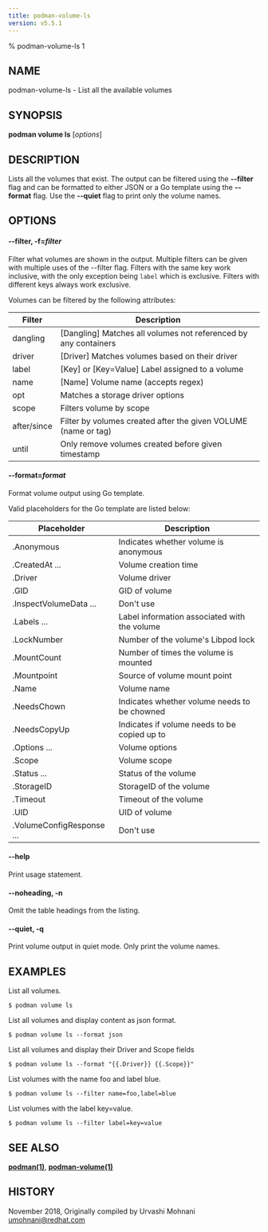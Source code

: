 ```yaml
---
title: podman-volume-ls
version: v5.5.1
---
```


% podman-volume-ls 1

## NAME
podman\-volume\-ls - List all the available volumes

## SYNOPSIS
**podman volume ls** [*options*]

## DESCRIPTION

Lists all the volumes that exist. The output can be filtered using the **--filter**
flag and can be formatted to either JSON or a Go template using the **--format**
flag. Use the **--quiet** flag to print only the volume names.

## OPTIONS

#### **--filter**, **-f**=*filter*

Filter what volumes are shown in the output.
Multiple filters can be given with multiple uses of the --filter flag.
Filters with the same key work inclusive, with the only exception being `label`
which is exclusive. Filters with different keys always work exclusive.

Volumes can be filtered by the following attributes:

| **Filter**  | **Description**                                                                       |
| ----------  | ------------------------------------------------------------------------------------- |
| dangling    | [Dangling] Matches all volumes not referenced by any containers                       |
| driver      | [Driver] Matches volumes based on their driver                                        |
| label       | [Key] or [Key=Value] Label assigned to a volume                                       |
| name        | [Name] Volume name (accepts regex)                                                    |
| opt         | Matches a storage driver options                                                      |
| scope       | Filters volume by scope                                                               |
| after/since | Filter by volumes created after the given VOLUME (name or tag)                        |
| until       | Only remove volumes created before given timestamp                                    |

#### **--format**=*format*

Format volume output using Go template.

Valid placeholders for the Go template are listed below:

| **Placeholder**           | **Description**                              |
| ------------------------- | -------------------------------------------- |
| .Anonymous                | Indicates whether volume is anonymous        |
| .CreatedAt ...            | Volume creation time                         |
| .Driver                   | Volume driver                                |
| .GID                      | GID of volume                                |
| .InspectVolumeData ...    | Don't use                                    |
| .Labels ...               | Label information associated with the volume |
| .LockNumber               | Number of the volume's Libpod lock           |
| .MountCount               | Number of times the volume is mounted        |
| .Mountpoint               | Source of volume mount point                 |
| .Name                     | Volume name                                  |
| .NeedsChown               | Indicates whether volume needs to be chowned |
| .NeedsCopyUp              | Indicates if volume needs to be copied up to |
| .Options ...              | Volume options                               |
| .Scope                    | Volume scope                                 |
| .Status ...               | Status of the volume                         |
| .StorageID                | StorageID of the volume                      |
| .Timeout                  | Timeout of the volume                        |
| .UID                      | UID of volume                                |
| .VolumeConfigResponse ... | Don't use                                    |

#### **--help**

Print usage statement.


[//]: # (BEGIN included file options/noheading.md)
#### **--noheading**, **-n**

Omit the table headings from the listing.

[//]: # (END   included file options/noheading.md)

#### **--quiet**, **-q**

Print volume output in quiet mode. Only print the volume names.

## EXAMPLES

List all volumes.
```
$ podman volume ls
```

List all volumes and display content as json format.
```
$ podman volume ls --format json
```

List all volumes and display their Driver and Scope fields
```
$ podman volume ls --format "{{.Driver}} {{.Scope}}"
```

List volumes with the name foo and label blue.
```
$ podman volume ls --filter name=foo,label=blue
```

List volumes with the label key=value.
```
$ podman volume ls --filter label=key=value
```

## SEE ALSO
**[podman(1)](podman.1.md)**, **[podman-volume(1)](podman-volume.1.md)**

## HISTORY
November 2018, Originally compiled by Urvashi Mohnani <umohnani@redhat.com>
